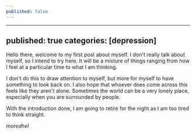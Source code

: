 ```yaml
---
published: false
---
```

---
published: true
categories: [depression]
---

Hello there, welcome to my first post about myself. I don't really talk about myself, so I intend to try here. It will be a mixture of things ranging from how I feel at a particular time to what I am thinking.

I don't do this to draw attention to myself, but more for myself to have something to look back on. I also hope that whoever does come across this feels like they aren't alone. Sometimes the world can be a very lonely place, especially when you are surrounded by people.

With the introduction done, I am going to retire for the night as I am too tired to think straight.

_moredhel_
